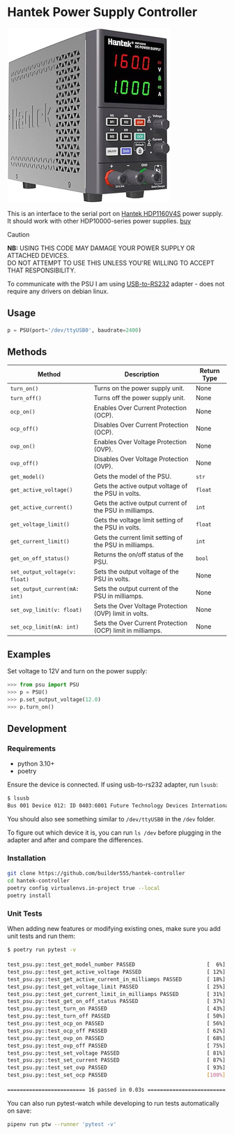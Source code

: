 # Hantek Power Supply Controller

![img](psu.jpg)

This is an interface to the serial port on [Hantek HDP1160V4S](http://www.hantek.com/products/detail/18193) power supply. It should work with other HDP10000-series power supplies. [buy](https://s.click.aliexpress.com/e/_DCkHtB1)

> [!CAUTION]
> **NB:** USING THIS CODE MAY DAMAGE YOUR POWER SUPPLY OR ATTACHED DEVICES. <br/>
> DO NOT ATTEMPT TO USE THIS UNLESS YOU'RE WILLING TO ACCEPT THAT RESPONSIBILITY.

To communicate with the PSU I am using [USB-to-RS232](https://s.click.aliexpress.com/e/_DCOVD2J) adapter - does not require any drivers on debian linux.

## Usage

```python
p = PSU(port='/dev/ttyUSB0', baudrate=2400)
```

## Methods
| Method | Description | Return Type |
| ------ | ----------- | ----------- |
| `turn_on()` | Turns on the power supply unit. | None |
| `turn_off()` | Turns off the power supply unit. | None |
| `ocp_on()` | Enables Over Current Protection (OCP). | None |
| `ocp_off()` | Disables Over Current Protection (OCP). | None |
| `ovp_on()` | Enables Over Voltage Protection (OVP). | None |
| `ovp_off()` | Disables Over Voltage Protection (OVP). | None |
| `get_model()` | Gets the model of the PSU. | `str` |
| `get_active_voltage()` | Gets the active output voltage of the PSU in volts. | `float` |
| `get_active_current()` | Gets the active output current of the PSU in milliamps. | `int` |
| `get_voltage_limit()` | Gets the voltage limit setting of the PSU in volts. | `float` |
| `get_current_limit()` | Gets the current limit setting of the PSU in milliamps. | `int` |
| `get_on_off_status()` | Returns the on/off status of the PSU. | `bool` |
| `set_output_voltage(v: float)` | Sets the output voltage of the PSU in volts. | None |
| `set_output_current(mA: int)` | Sets the output current of the PSU in milliamps. | None |
| `set_ovp_limit(v: float)` | Sets the Over Voltage Protection (OVP) limit in volts. | None |
| `set_ocp_limit(mA: int)` | Sets the Over Current Protection (OCP) limit in milliamps. | None |

## Examples

Set voltage to 12V and turn on the power supply:

```python
>>> from psu import PSU
>>> p = PSU()
>>> p.set_output_voltage(12.0)
>>> p.turn_on()
```

## Development

### Requirements

* python 3.10+
* poetry

Ensure the device is connected. If using usb-to-rs232 adapter, run `lsusb`:

```bash
$ lsusb
Bus 001 Device 012: ID 0403:6001 Future Technology Devices International, Ltd FT232 Serial (UART) IC
```

You should also see something similar to `/dev/ttyUSB0` in the `/dev` folder.

To figure out which device it is, you can run  `ls /dev` before plugging in the adapter and after and compare the differences.

### Installation

```bash
git clone https://github.com/builder555/hantek-controller
cd hantek-controller
poetry config virtualenvs.in-project true --local
poetry install
```

### Unit Tests

When adding new features or modifying existing ones, make sure you add unit tests and run them:

```bash
$ poetry run pytest -v

test_psu.py::test_get_model_number PASSED                       [  6%]
test_psu.py::test_get_active_voltage PASSED                     [ 12%]
test_psu.py::test_get_active_current_in_milliamps PASSED        [ 18%]
test_psu.py::test_get_voltage_limit PASSED                      [ 25%]
test_psu.py::test_get_current_limit_in_milliamps PASSED         [ 31%]
test_psu.py::test_get_on_off_status PASSED                      [ 37%]
test_psu.py::test_turn_on PASSED                                [ 43%]
test_psu.py::test_turn_off PASSED                               [ 50%]
test_psu.py::test_ocp_on PASSED                                 [ 56%]
test_psu.py::test_ocp_off PASSED                                [ 62%]
test_psu.py::test_ovp_on PASSED                                 [ 68%]
test_psu.py::test_ovp_off PASSED                                [ 75%]
test_psu.py::test_set_voltage PASSED                            [ 81%]
test_psu.py::test_set_current PASSED                            [ 87%]
test_psu.py::test_set_ovp PASSED                                [ 93%]
test_psu.py::test_set_ocp PASSED                                [100%]

========================= 16 passed in 0.03s =========================
```

You can also run pytest-watch while developing to run tests automatically on save:

```bash
pipenv run ptw --runner 'pytest -v'
```
